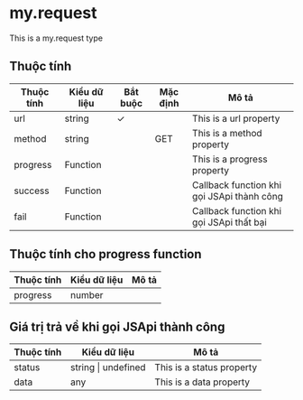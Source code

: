 # my.request

This is a my.request type

## Thuộc tính

| Thuộc tính | Kiểu dữ liệu | Bắt buộc | Mặc định | Mô tả                                      |
| ---------- | ------------ | -------- | -------- | ------------------------------------------ |
| url        | string       | ✓        |          | This is a url property                     |
| method     | string       |          | GET      | This is a method property                  |
| progress   | Function     |          |          | This is a progress property                |
| success    | Function     |          |          | Callback function khi gọi JSApi thành công |
| fail       | Function     |          |          | Callback function khi gọi JSApi thất bại   |

## Thuộc tính cho progress function
| Thuộc tính | Kiểu dữ liệu | Mô tả |
| ---------- | ------------ | ----- |
| progress   | number       |       |

## Giá trị trả về khi gọi JSApi thành công
| Thuộc tính | Kiểu dữ liệu        | Mô tả                     |
| ---------- | ------------------- | ------------------------- |
| status     | string \| undefined | This is a status property |
| data       | any                 | This is a data property   |